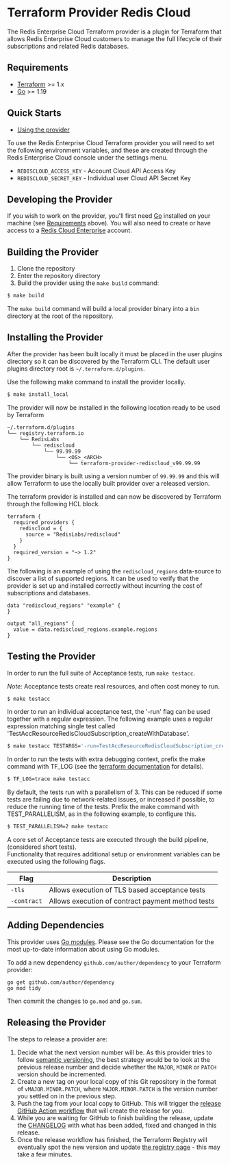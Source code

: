 Terraform Provider Redis Cloud
==================

The Redis Enterprise Cloud Terraform provider is a plugin for Terraform that allows Redis Enterprise Cloud customers to manage the full 
lifecycle of their subscriptions and related Redis databases.

Requirements
------------

-	[Terraform](https://www.terraform.io/downloads.html) >= 1.x
-	[Go](https://golang.org/doc/install) >= 1.19

Quick Starts
------------

- [Using the provider](https://registry.terraform.io/providers/RedisLabs/rediscloud/latest/docs)

To use the Redis Enterprise Cloud Terraform provider you will need to set the following environment variables, 
and these are created through the Redis Enterprise Cloud console under the settings menu.

- `REDISCLOUD_ACCESS_KEY` - Account Cloud API Access Key
- `REDISCLOUD_SECRET_KEY` - Individual user Cloud API Secret Key


Developing the Provider
-----------------------

If you wish to work on the provider, you'll first need [Go](http://www.golang.org) installed on your machine (see [Requirements](#requirements) above).
You will also need to create or have access to a [Redis Cloud Enterprise](https://redislabs.com/redis-enterprise-cloud/overview) account.

Building the Provider
---------------------

1. Clone the repository
2. Enter the repository directory
3. Build the provider using the `make build` command: 
```sh
$ make build
```

The `make build` command will build a local provider binary into a `bin` directory at the root of the repository.

Installing the Provider
-----------------------

After the provider has been built locally it must be placed in the user plugins directory so it can be discovered by the 
Terraform CLI.  The default user plugins directory root is `~/.terraform.d/plugins`.  

Use the following make command to install the provider locally.
```sh
$ make install_local
```

The provider will now be installed in the following location ready to be used by Terraform
```
~/.terraform.d/plugins
└── registry.terraform.io
    └── RedisLabs
        └── rediscloud
            └── 99.99.99
                └── <OS>_<ARCH>
                    └── terraform-provider-rediscloud_v99.99.99
```

The provider binary is built using a version number of `99.99.99` and this will allow Terraform to use the locally 
built provider over a released version.

The terraform provider is installed and can now be discovered by Terraform through the following HCL block.

```hcl-terraform
terraform {
  required_providers {
    rediscloud = {
      source = "RedisLabs/rediscloud"
    }
  }
  required_version = "~> 1.2"
}
``` 

The following is an example of using the `rediscloud_regions` data-source to discover a list of supported regions.  It can be 
used to verify that the provider is set up and installed correctly without incurring the cost of subscriptions and databases.

```hcl-terraform
data "rediscloud_regions" "example" {
}

output "all_regions" {
  value = data.rediscloud_regions.example.regions
}
```

Testing the Provider
--------------------

In order to run the full suite of Acceptance tests, run `make testacc`.

*Note:* Acceptance tests create real resources, and often cost money to run.

```sh
$ make testacc
```

In order to run an individual acceptance test, the '-run' flag can be used together with a regular expression. 
The following example uses a regular expression matching single test called 'TestAccResourceRedisCloudSubscription_createWithDatabase'.

```sh
$ make testacc TESTARGS='-run=TestAccResourceRedisCloudSubscription_createWithDatabase'
```

In order to run the tests with extra debugging context, prefix the make command with TF_LOG (see the [terraform documentation](https://www.terraform.io/docs/internals/debugging.html) for details).
```sh
$ TF_LOG=trace make testacc
```

By default, the tests run with a parallelism of 3. This can be reduced if some tests are failing due to network-related 
issues, or increased if possible, to reduce the running time of the tests. Prefix the make command with TEST_PARALLELISM, 
as in the following example, to configure this.
```sh
$ TEST_PARALLELISM=2 make testacc
```

A core set of Acceptance tests are executed through the build pipeline, (considered short tests).  
Functionality that requires additional setup or environment variables can be executed using the following flags.

| Flag        | Description                                       |
|-------------|---------------------------------------------------|
| `-tls`      | Allows execution of TLS based acceptance tests    |
| `-contract` | Allows execution of contract payment method tests |

Adding Dependencies
-------------------

This provider uses [Go modules](https://github.com/golang/go/wiki/Modules).
Please see the Go documentation for the most up-to-date information about using Go modules.

To add a new dependency `github.com/author/dependency` to your Terraform provider:

```
go get github.com/author/dependency
go mod tidy
```

Then commit the changes to `go.mod` and `go.sum`.

Releasing the Provider
----------------------

The steps to release a provider are:
1. Decide what the next version number will be. As this provider tries to follow [semantic versioning](https://semver.org/), the best strategy would be to look at the previous release number and decide whether the `MAJOR`, `MINOR` or `PATCH` version should be incremented.
2. Create a new tag on your local copy of this Git repository in the format of `vMAJOR.MINOR.PATCH`, where `MAJOR.MINOR.PATCH` is the version number you settled on in the previous step.
3. Push the tag from your local copy to GitHub. This will trigger the [release GitHub Action workflow](.github/workflows/release.yml) that will create the release for you.
4. While you are waiting for GitHub to finish building the release, update the [CHANGELOG](./CHANGELOG.md) with what has been added, fixed and changed in this release.
5. Once the release workflow has finished, the Terraform Registry will eventually spot the new version and update [the registry page](https://registry.terraform.io/providers/RedisLabs/rediscloud/latest) - this may take a few minutes.

